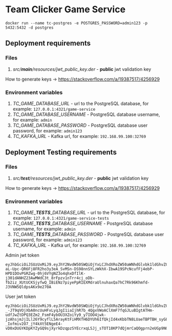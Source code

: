 # Team Clicker Game Service

`docker run --name tc-postgres -e POSTGRES_PASSWORD=admin123 -p 5432:5432 -d postgres`

## Deployment requirements

### Files

 1. _src/**main**/resources/jwt_public_key.der_ - **public** jwt validation key

How to generate keys -> https://stackoverflow.com/a/19387517/4256929

### Environment variables

 1. _TC_GAME_DATABASE_URL_ - url to the PostgreSQL database, for example:
 `127.0.0.1:4321/game-service`
 2. _TC_GAME_DATABASE_USERNAME_ - PostgreSQL database username, for example:
 `admin`
 3. _TC_GAME_DATABASE_PASSWORD_ - PostgreSQL database user password, for example:
 `admin123`
 4. _TC_KAFKA_URL_ - Kafka url, for example: `192.168.99.100:32769`

## Deployment Testing requirements

### Files

 1. _src/**test**/resources/jwt_public_key.der_ - **public** jwt validation key

How to generate keys -> https://stackoverflow.com/a/19387517/4256929

### Environment variables

 1. _TC_GAME__**_TESTS_**__DATABASE_URL_ - url to the PostgreSQL database, for example:
 `127.0.0.1:4321/game-service-tests`
 2. _TC_GAME__**_TESTS_**__DATABASE_USERNAME_ - PostgreSQL database username, for example:
 `admin`
 3. _TC_GAME__**_TESTS_**__DATABASE_PASSWORD_ - PostgreSQL database user password, for example:
 `admin123`
 4. _TC_KAFKA_URL_ - Kafka url, for example: `192.168.99.100:32769`


Admin jwt token

```text
eyJhbGciOiJSUzUxMiJ9.eyJhY2NvdW50SWQiOjYxLCJhdXRoZW50aWNhdGlvbk1ldGhvZCI6IlVTRVJOQU1FX1BBU1NXT1JEIiwicm9sZXMiOlsiQURNSU4iXSwianRpIjoiMjFiMzM0OTMtYjI1Zi00NjMyLThlY2EtY2QxMzQ1ZDI1YzEyIiwiZXhwIjoxMDE3MzQxOTUzOSwiaWF0IjoxNTMzNDE5NTM5fQ.WI5d85Po_NLHdNEEKzzOWWwYcriKnbVpslYljnSFKk5_YMgNkLd76maJTsM_caGQvfu1SYzQIUK9hHe66r1ULL7nA14P40omueprq9QWauEMbApbsYvhsuE-aL-Upc-QR6Fj8FR2ho3y3eA_SvMSn-DS98nnSYLzWkhX-IbwA19SPcNcufFj4ebP-HPD1DOvPGRZwg-0hj6VYgNZ3o4qhxDfIlK-j301dANHZ23AwMWdC3t_8rFpzv1nTrr4cj_oDb-fb2iz_XUtUCKSjyfwQ_IBiENz7piyePpRIEXMdraUlnuhaxQa7hC7Rk96Khmfd-J3VNW5QldpsAKx9e270A
```

User jwt token

```text
eyJhbGciOiJSUzUxMiJ9.eyJhY2NvdW50SWQiOjYyLCJhdXRoZW50aWNhdGlvbk1ldGhvZCI6IlVTRVJOQU1FX1BBU1NXT1JEIiwicm9sZXMiOlsiVVNFUiJdLCJqdGkiOiIyMDAyNWVhMy1mYmY2LTQyMmYtOGUyNC0zOWFkM2I5ZTUwODMiLCJleHAiOjEwMTczNDE5NjQ4LCJpYXQiOjE1MzM0MTk2NDh9.KnPEWt3tmPMmCPpbP4TV5G9KdDA8OmWU-_-JT9qVOjXbA0ncUuHFxLyqJgI1iaIjhR7b_4QgxVWoAClXmF7fqGJLuBIgtATHm-udfJwZtDPQ3EZm2_FsmF4ybOU3XZoiYy9_y7IOO4jwk-jzAhsjmJjILl26Y9cyflL5ArayKtFiHMXfH6DYUh6IfQkjId4xKbbTN8LUaeTBPTBH_syG8aBr5w5fXtTc2peNY-_Iofmiv2O7_jY4kXt5ENgeE4-vD0xDUGYKDpKYZyGQ9sjXyrkDzqpzSYEcrxqLSJj_sTOT18KP7dQjmrCaQOgprn2eUGp9NGi9q6VD4pKlh8Sy8w
```